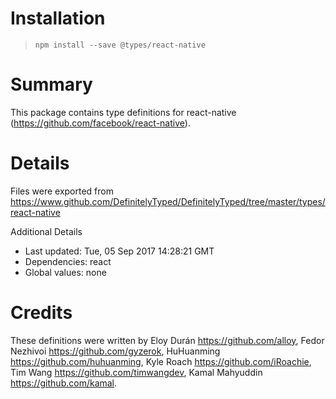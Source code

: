 # Installation
> `npm install --save @types/react-native`

# Summary
This package contains type definitions for react-native (https://github.com/facebook/react-native).

# Details
Files were exported from https://www.github.com/DefinitelyTyped/DefinitelyTyped/tree/master/types/react-native

Additional Details
 * Last updated: Tue, 05 Sep 2017 14:28:21 GMT
 * Dependencies: react
 * Global values: none

# Credits
These definitions were written by Eloy Durán <https://github.com/alloy>, Fedor Nezhivoi <https://github.com/gyzerok>, HuHuanming <https://github.com/huhuanming>, Kyle Roach <https://github.com/iRoachie>, Tim Wang <https://github.com/timwangdev>, Kamal Mahyuddin <https://github.com/kamal>.

